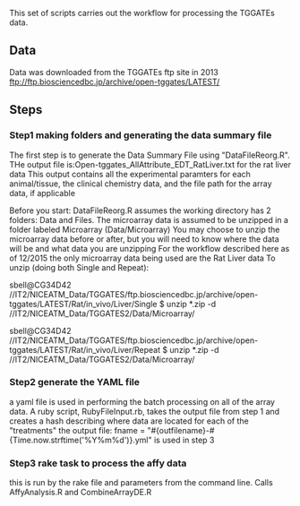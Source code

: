 This set of scripts carries out the workflow for processing the TGGATEs data. 

## Data
Data was downloaded from the TGGATEs ftp site in 2013
ftp://ftp.biosciencedbc.jp/archive/open-tggates/LATEST/

## Steps
### Step1 making folders and generating the data summary file
The first step is to generate the Data Summary File using "DataFileReorg.R". 
THe output file is:Open-tggates_AllAttribute_EDT_RatLiver.txt for the rat liver data
This output contains all the experimental paramters for each animal/tissue, the clinical chemistry data, and the file path for the array data, if applicable

Before you start: DataFileReorg.R assumes the working directory has 2 folders: Data and Files. The microarray data is assumed to be unzipped in a folder labeled Microarray (Data/Microarray)
You may choose to unzip the microarray data before or after, but you will need to know where the data will be and what data you are unzipping
For the workflow described here as of 12/2015 the only microarray data being used are the Rat Liver data
To unzip (doing both Single and Repeat): 

sbell@CG34D42 //IT2/NICEATM_Data/TGGATES/ftp.biosciencedbc.jp/archive/open-tggates/LATEST/Rat/in_vivo/Liver/Single
$ unzip \*.zip -d //IT2/NICEATM_Data/TGGATES2/Data/Microarray/

sbell@CG34D42 //IT2/NICEATM_Data/TGGATES/ftp.biosciencedbc.jp/archive/open-tggates/LATEST/Rat/in_vivo/Liver/Repeat
$ unzip \*.zip -d //IT2/NICEATM_Data/TGGATES2/Data/Microarray/

### Step2 generate the YAML file
a yaml file is used in performing the batch processing on all of the array data.
A ruby script, RubyFileInput.rb, takes the output file from step 1 and creates a hash describing where data are located
for each of the "treatments"
the output file: fname = "#{outfilename}-#{Time.now.strftime('%Y%m%d')}.yml" is used in step 3

### Step3 rake task to process the  affy data
this is run by the rake file and parameters from the command line.
Calls AffyAnalysis.R and CombineArrayDE.R